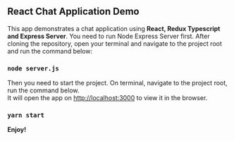 
## React Chat Application Demo

This app demonstrates a chat application using **React, Redux Typescript and Express Server**.
You need to run Node Express Server first. After cloning the repository, open your terminal and navigate to the project root and run the command below:

### `node server.js`

Then you need to start the project. On terminal, navigate to the project root, run the command below.<br />
It will open the app on [http://localhost:3000](http://localhost:3000) to view it in the browser.

### `yarn start`

**Enjoy!**


